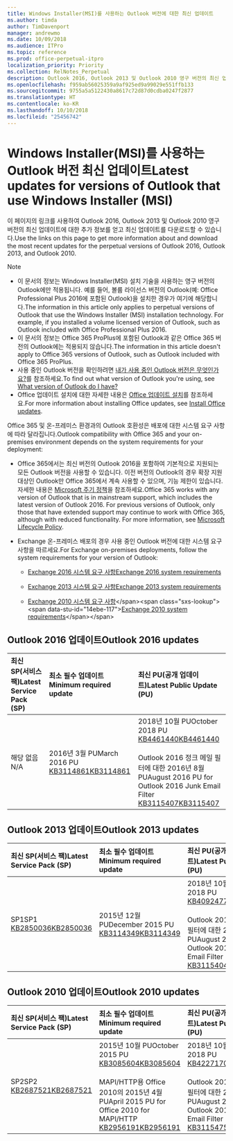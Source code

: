 ```yaml
---
title: Windows Installer(MSI)를 사용하는 Outlook 버전에 대한 최신 업데이트
ms.author: timda
author: TimDavenport
manager: andrewmo
ms.date: 10/09/2018
ms.audience: ITPro
ms.topic: reference
ms.prod: office-perpetual-itpro
localization_priority: Priority
ms.collection: RelNotes_Perpetual
description: Outlook 2016, Outlook 2013 및 Outlook 2010 영구 버전의 최신 업데이트 정보에 대한 링크를 IT 전문가에게 제공합니다.
ms.openlocfilehash: f959ab56025359a9af925ed9a99029e551ffb133
ms.sourcegitcommit: 9755a5a5122430a8617c72d87d0cdba0247f2877
ms.translationtype: HT
ms.contentlocale: ko-KR
ms.lasthandoff: 10/10/2018
ms.locfileid: "25456742"
---
```

# <a name="latest-updates-for-versions-of-outlook-that-use-windows-installer-msi"></a><span data-ttu-id="14ebe-103">Windows Installer(MSI)를 사용하는 Outlook 버전 최신 업데이트</span><span class="sxs-lookup"><span data-stu-id="14ebe-103">Latest updates for versions of Outlook that use Windows Installer (MSI)</span></span>

<span data-ttu-id="14ebe-104">이 페이지의 링크를 사용하여 Outlook 2016, Outlook 2013 및 Outlook 2010 영구 버전의 최신 업데이트에 대한 추가 정보를 얻고 최신 업데이트를 다운로드할 수 있습니다.</span><span class="sxs-lookup"><span data-stu-id="14ebe-104">Use the links on this page to get more information about and download the most recent updates for the perpetual versions of Outlook 2016, Outlook 2013, and Outlook 2010.</span></span>
  
> [!NOTE]
> - <span data-ttu-id="14ebe-p101">이 문서의 정보는 Windows Installer(MSI) 설치 기술을 사용하는 영구 버전의 Outlook에만 적용됩니다. 예를 들어, 볼륨 라이선스 버전의 Outlook(예: Office Professional Plus 2016에 포함된 Outlook)을 설치한 경우가 여기에 해당합니다.</span><span class="sxs-lookup"><span data-stu-id="14ebe-p101">The information in this article only applies to perpetual versions of Outlook that use the Windows Installer (MSI) installation technology. For example, if you installed a volume licensed version of Outlook, such as Outlook included with Office Professional Plus 2016.</span></span>
> - <span data-ttu-id="14ebe-107">이 문서의 정보는 Office 365 ProPlus에 포함된 Outlook과 같은 Office 365 버전의 Outlook에는 적용되지 않습니다.</span><span class="sxs-lookup"><span data-stu-id="14ebe-107">The information in this article doesn't apply to Office 365 versions of Outlook, such as Outlook included with Office 365 ProPlus.</span></span>
> - <span data-ttu-id="14ebe-108">사용 중인 Outlook 버전을 확인하려면 [내가 사용 중인 Outlook 버전은 무엇인가요?](https://support.office.com/article/b3a9568c-edb5-42b9-9825-d48d82b2257c)를 참조하세요.</span><span class="sxs-lookup"><span data-stu-id="14ebe-108">To find out what version of Outlook you're using, see [What version of Outlook do I have?](https://support.office.com/article/b3a9568c-edb5-42b9-9825-d48d82b2257c)</span></span>
> - <span data-ttu-id="14ebe-109">Office 업데이트 설치에 대한 자세한 내용은 [Office 업데이트 설치](https://support.office.com/article/2ab296f3-7f03-43a2-8e50-46de917611c5)를 참조하세요.</span><span class="sxs-lookup"><span data-stu-id="14ebe-109">For more information about installing Office updates, see [Install Office updates](https://support.office.com/article/2ab296f3-7f03-43a2-8e50-46de917611c5).</span></span> 
  
<span data-ttu-id="14ebe-110">Office 365 및 온-프레미스 환경과의 Outlook 호환성은 배포에 대한 시스템 요구 사항에 따라 달라집니다.</span><span class="sxs-lookup"><span data-stu-id="14ebe-110">Outlook compatibility with Office 365 and your on-premises environment depends on the system requirements for your deployment:</span></span>
  
- <span data-ttu-id="14ebe-p102">Office 365에서는 최신 버전의 Outlook 2016을 포함하여 기본적으로 지원되는 모든 Outlook 버전을 사용할 수 있습니다. 이전 버전의 Outlook의 경우 확장 지원 대상인 Outlook만 Office 365에서 계속 사용할 수 있으며, 기능 제한이 있습니다. 자세한 내용은 [Microsoft 주기 정책](https://support.microsoft.com/lifecycle)을 참조하세요.</span><span class="sxs-lookup"><span data-stu-id="14ebe-p102">Office 365 works with any version of Outlook that is in mainstream support, which includes the latest version of Outlook 2016. For previous versions of Outlook, only those that have extended support may continue to work with Office 365, although with reduced functionality. For more information, see [Microsoft Lifecycle Policy](https://support.microsoft.com/lifecycle).</span></span>
    
- <span data-ttu-id="14ebe-114">Exchange 온-프레미스 배포의 경우 사용 중인 Outlook 버전에 대한 시스템 요구 사항을 따르세요.</span><span class="sxs-lookup"><span data-stu-id="14ebe-114">For Exchange on-premises deployments, follow the system requirements for your version of Outlook:</span></span>
    
  - [<span data-ttu-id="14ebe-115">Exchange 2016 시스템 요구 사항</span><span class="sxs-lookup"><span data-stu-id="14ebe-115">Exchange 2016 system requirements</span></span>](https://docs.microsoft.com/Exchange/plan-and-deploy/system-requirements)
    
  - [<span data-ttu-id="14ebe-116">Exchange 2013 시스템 요구 사항</span><span class="sxs-lookup"><span data-stu-id="14ebe-116">Exchange 2013 system requirements</span></span>](https://technet.microsoft.com/en-us/library/aa996719%28v=exchg.150%29.aspx)
    
  - <span data-ttu-id="14ebe-117">[Exchange 2010 시스템 요구 사항](https://docs.microsoft.com/previous-versions/office/exchange-server-2010/aa996719(v=exchg.141))</span><span class="sxs-lookup"><span data-stu-id="14ebe-117">[Exchange 2010 system requirements](https://docs.microsoft.com/previous-versions/office/exchange-server-2010/aa996719(v=exchg.141))</span></span>

   
## <a name="outlook-2016-updates"></a><span data-ttu-id="14ebe-118">Outlook 2016 업데이트</span><span class="sxs-lookup"><span data-stu-id="14ebe-118">Outlook 2016 updates</span></span>

|<span data-ttu-id="14ebe-119">**최신 SP(서비스 팩)**</span><span class="sxs-lookup"><span data-stu-id="14ebe-119">**Latest Service Pack (SP)**</span></span>|<span data-ttu-id="14ebe-120">**최소 필수 업데이트**</span><span class="sxs-lookup"><span data-stu-id="14ebe-120">**Minimum required update**</span></span>|<span data-ttu-id="14ebe-121">**최신 PU(공개 업데이트)**</span><span class="sxs-lookup"><span data-stu-id="14ebe-121">**Latest Public Update (PU)**</span></span>|
|:-----|:-----|:-----|
|<span data-ttu-id="14ebe-122">해당 없음</span><span class="sxs-lookup"><span data-stu-id="14ebe-122">N/A</span></span>  <br/> |<span data-ttu-id="14ebe-123">2016년 3월 PU</span><span class="sxs-lookup"><span data-stu-id="14ebe-123">March 2016 PU</span></span> <br/>[<span data-ttu-id="14ebe-124">KB3114861</span><span class="sxs-lookup"><span data-stu-id="14ebe-124">KB3114861</span></span>](https://support.microsoft.com/help/3114861) <br/> |<span data-ttu-id="14ebe-125">2018년 10월 PU</span><span class="sxs-lookup"><span data-stu-id="14ebe-125">October 2018 PU</span></span> <br/>[<span data-ttu-id="14ebe-126">KB4461440</span><span class="sxs-lookup"><span data-stu-id="14ebe-126">KB4461440</span></span>](https://support.microsoft.com/help/4461440) <br/><br/> <span data-ttu-id="14ebe-127">Outlook 2016 정크 메일 필터에 대한 2016년 8월 PU</span><span class="sxs-lookup"><span data-stu-id="14ebe-127">August 2016 PU for Outlook 2016 Junk Email Filter</span></span>  <br/>[<span data-ttu-id="14ebe-128">KB3115407</span><span class="sxs-lookup"><span data-stu-id="14ebe-128">KB3115407</span></span>](https://support.microsoft.com/help/3115407) <br/> |
   
## <a name="outlook-2013-updates"></a><span data-ttu-id="14ebe-129">Outlook 2013 업데이트</span><span class="sxs-lookup"><span data-stu-id="14ebe-129">Outlook 2013 updates</span></span>

|<span data-ttu-id="14ebe-130">**최신 SP(서비스 팩)**</span><span class="sxs-lookup"><span data-stu-id="14ebe-130">**Latest Service Pack (SP)**</span></span>|<span data-ttu-id="14ebe-131">**최소 필수 업데이트**</span><span class="sxs-lookup"><span data-stu-id="14ebe-131">**Minimum required update**</span></span>|<span data-ttu-id="14ebe-132">**최신 PU(공개 업데이트)**</span><span class="sxs-lookup"><span data-stu-id="14ebe-132">**Latest Public Update (PU)**</span></span>|
|:-----|:-----|:-----|
|<span data-ttu-id="14ebe-133">SP1</span><span class="sxs-lookup"><span data-stu-id="14ebe-133">SP1</span></span>  <br/>[<span data-ttu-id="14ebe-134">KB2850036</span><span class="sxs-lookup"><span data-stu-id="14ebe-134">KB2850036</span></span>](https://go.microsoft.com/fwlink/p/?LinkId=512538) <br/> |<span data-ttu-id="14ebe-135">2015년 12월 PU</span><span class="sxs-lookup"><span data-stu-id="14ebe-135">December 2015 PU</span></span> <br/>[<span data-ttu-id="14ebe-136">KB3114349</span><span class="sxs-lookup"><span data-stu-id="14ebe-136">KB3114349</span></span>](https://support.microsoft.com/kb/3114349) <br/> |<span data-ttu-id="14ebe-137">2018년 10월 PU</span><span class="sxs-lookup"><span data-stu-id="14ebe-137">October 2018 PU</span></span> <br/>[<span data-ttu-id="14ebe-138">KB4092477</span><span class="sxs-lookup"><span data-stu-id="14ebe-138">KB4092477</span></span>](https://support.microsoft.com/help/4092477) <br/><br/>  <span data-ttu-id="14ebe-139">Outlook 2013 정크 메일 필터에 대한 2016년 8월 PU</span><span class="sxs-lookup"><span data-stu-id="14ebe-139">August 2016 PU for Outlook 2013 Junk Email Filter</span></span> <br/> [<span data-ttu-id="14ebe-140">KB3115404</span><span class="sxs-lookup"><span data-stu-id="14ebe-140">KB3115404</span></span>](https://support.microsoft.com/kb/3115404) <br/> |
   
## <a name="outlook-2010-updates"></a><span data-ttu-id="14ebe-141">Outlook 2010 업데이트</span><span class="sxs-lookup"><span data-stu-id="14ebe-141">Outlook 2010 updates</span></span>

|<span data-ttu-id="14ebe-142">**최신 SP(서비스 팩)**</span><span class="sxs-lookup"><span data-stu-id="14ebe-142">**Latest Service Pack (SP)**</span></span>|<span data-ttu-id="14ebe-143">**최소 필수 업데이트**</span><span class="sxs-lookup"><span data-stu-id="14ebe-143">**Minimum required update**</span></span>|<span data-ttu-id="14ebe-144">**최신 PU(공개 업데이트)**</span><span class="sxs-lookup"><span data-stu-id="14ebe-144">**Latest Public Update (PU)**</span></span>|
|:-----|:-----|:-----|
|<span data-ttu-id="14ebe-145">SP2</span><span class="sxs-lookup"><span data-stu-id="14ebe-145">SP2</span></span> <br/>[<span data-ttu-id="14ebe-146">KB2687521</span><span class="sxs-lookup"><span data-stu-id="14ebe-146">KB2687521</span></span>](https://go.microsoft.com/fwlink/p/?LinkId=512542) <br/> |<span data-ttu-id="14ebe-147">2015년 10월 PU</span><span class="sxs-lookup"><span data-stu-id="14ebe-147">October 2015 PU</span></span> <br/> [<span data-ttu-id="14ebe-148">KB3085604</span><span class="sxs-lookup"><span data-stu-id="14ebe-148">KB3085604</span></span>](https://support.microsoft.com/kb/3085604) <br/><br/>  <span data-ttu-id="14ebe-149">MAPI/HTTP용 Office 2010의 2015년 4월 PU</span><span class="sxs-lookup"><span data-stu-id="14ebe-149">April 2015 PU for Office 2010 for MAPI/HTTP</span></span> <br/> [<span data-ttu-id="14ebe-150">KB2956191</span><span class="sxs-lookup"><span data-stu-id="14ebe-150">KB2956191</span></span>](https://support.microsoft.com/en-us/help/2956191/april-14-2015-update-for-office-2010-kb2956191) <br/> |<span data-ttu-id="14ebe-151">2018년 10월 PU</span><span class="sxs-lookup"><span data-stu-id="14ebe-151">October 2018 PU</span></span> <br/>[<span data-ttu-id="14ebe-152">KB4227170</span><span class="sxs-lookup"><span data-stu-id="14ebe-152">KB4227170</span></span>](https://support.microsoft.com/help/4227170) <br/><br/>  <span data-ttu-id="14ebe-153">Outlook 2010 정크 메일 필터에 대한 2016년 8월 PU</span><span class="sxs-lookup"><span data-stu-id="14ebe-153">August 2016 PU for Outlook 2010 Junk Email Filter</span></span> <br/> [<span data-ttu-id="14ebe-154">KB3115475</span><span class="sxs-lookup"><span data-stu-id="14ebe-154">KB3115475</span></span>](https://support.microsoft.com/kb/3115475) <br/> |
   

